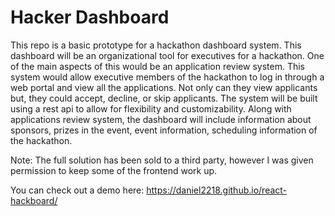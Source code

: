 # Hacker Dashboard

This repo is a basic prototype for a hackathon dashboard system. This dashboard will be an organizational tool for executives for a hackathon. One of the main aspects of this would be an application review system. This system would allow executive members of the hackathon to log in through a web portal and view all the applications. Not only can they view applicants but, they could accept, decline, or skip applicants. The system will be built using a rest api to allow for flexibility and customizability. Along with applications review system, the dashboard will include information about sponsors, prizes in the event, event information, scheduling information of the hackathon.

Note: The full solution has been sold to a third party, however I was given permission to keep some of the frontend work up. 

You can check out a demo here: https://daniel2218.github.io/react-hackboard/
